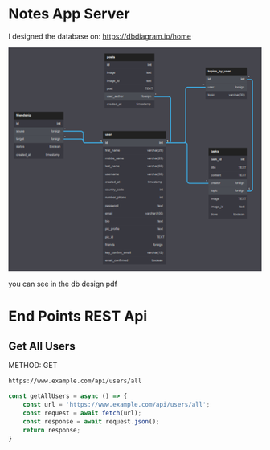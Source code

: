 # Notes App Server

I designed the database on: https://dbdiagram.io/home

<img src='./notes_db_design.png'>

you can see in the db design pdf

# End Points REST Api


## Get All Users

METHOD: GET
~~~
https://www.example.com/api/users/all 
~~~

``` js
const getAllUsers = async () => {
    const url = 'https://www.example.com/api/users/all';
    const request = await fetch(url);
    const response = await request.json();
    return response;
}     
```

